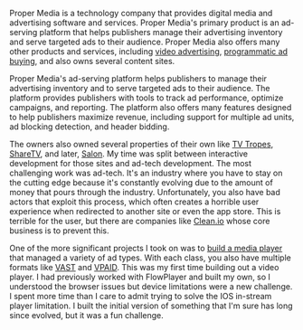 Proper Media is a technology company that provides digital media and advertising software and services. Proper Media's primary product is an ad-serving platform that helps publishers manage their advertising inventory and serve targeted ads to their audience. Proper Media also offers many other products and services, including [video advertising](https://en.wikipedia.org/wiki/Video_advertising), [programmatic ad buying](https://www.outbrain.com/blog/programmatic-advertising/), and also owns several content sites.

Proper Media's ad-serving platform helps publishers to manage their advertising inventory and to serve targeted ads to their audience. The platform provides publishers with tools to track ad performance, optimize campaigns, and reporting. The platform also offers many features designed to help publishers maximize revenue, including support for multiple ad units, ad blocking detection, and header bidding.

The owners also owned several properties of their own like [TV Tropes](https://tvtropes.org/), [ShareTV](https://sharetv.com/), and later, [Salon](https://www.salon.com/). My time was split between interactive development for those sites and ad-tech development. The most challenging work was ad-tech. It's an industry where you have to stay on the cutting edge because it's constantly evolving due to the amount of money that pours through the industry. Unfortunately, you also have bad actors that exploit this process, which often creates a horrible user experience when redirected to another site or even the app store. This is terrible for the user, but there are companies like [Clean.io](https://www.clean.io) whose core business is to prevent this. 

One of the more significant projects I took on was to [build a media player](/projects/proper-media-video-player/) that managed a variety of ad types. With each class, you also have multiple formats like [VAST](https://www.iab.com/guidelines/vast/) and [VPAID](https://www.iab.com/wp-content/uploads/2015/06/VPAID_2_0_Final_04-10-2012.pdf). This was my first time building out a video player. I had previously worked with FlowPlayer and built my own, so I understood the browser issues but device limitations were a new challenge. I spent more time than I care to admit trying to solve the IOS in-stream player limitation. I built the initial version of something that I'm sure has long since evolved, but it was a fun challenge.
